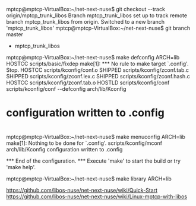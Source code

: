 mptcp@mptcp-VirtualBox:~/net-next-nuse$ git checkout --track origin/mptcp_trunk_libos
Branch mptcp_trunk_libos set up to track remote branch mptcp_trunk_libos from origin.
Switched to a new branch 'mptcp_trunk_libos'
mptcp@mptcp-VirtualBox:~/net-next-nuse$ git branch
  master
* mptcp_trunk_libos

mptcp@mptcp-VirtualBox:~/net-next-nuse$ make defconfig ARCH=lib
  HOSTCC  scripts/basic/fixdep
make[1]: *** No rule to make target `.config'.  Stop.
  HOSTCC  scripts/kconfig/conf.o
  SHIPPED scripts/kconfig/zconf.tab.c
  SHIPPED scripts/kconfig/zconf.lex.c
  SHIPPED scripts/kconfig/zconf.hash.c
  HOSTCC  scripts/kconfig/zconf.tab.o
  HOSTLD  scripts/kconfig/conf
scripts/kconfig/conf  --defconfig arch/lib/Kconfig
#
# configuration written to .config
#

mptcp@mptcp-VirtualBox:~/net-next-nuse$ make menuconfig ARCH=lib
make[1]: Nothing to be done for `.config'.
scripts/kconfig/mconf  arch/lib/Kconfig
configuration written to .config

*** End of the configuration.
*** Execute 'make' to start the build or try 'make help'.

mptcp@mptcp-VirtualBox:~/net-next-nuse$ make library ARCH=lib

https://github.com/libos-nuse/net-next-nuse/wiki/Quick-Start
https://github.com/libos-nuse/net-next-nuse/wiki/Linux-mptcp-with-libos

